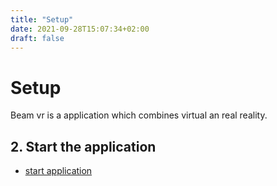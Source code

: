 ```yaml
---
title: "Setup"
date: 2021-09-28T15:07:34+02:00
draft: false
---
```


# Setup

Beam vr is a application which combines virtual an real reality.


## 2. Start the application

- [start application](setup/start)
